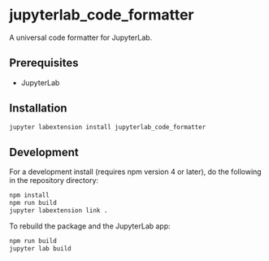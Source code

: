 # jupyterlab_code_formatter

A universal code formatter for JupyterLab.


## Prerequisites

* JupyterLab

## Installation

```bash
jupyter labextension install jupyterlab_code_formatter
```

## Development

For a development install (requires npm version 4 or later), do the following in the repository directory:

```bash
npm install
npm run build
jupyter labextension link .
```

To rebuild the package and the JupyterLab app:

```bash
npm run build
jupyter lab build
```

